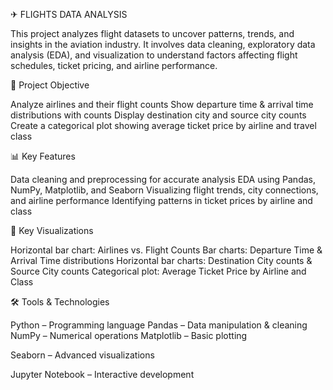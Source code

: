 ✈ FLIGHTS DATA ANALYSIS

This project analyzes flight datasets to uncover patterns, trends, and insights in the aviation industry. It involves data cleaning, exploratory data analysis (EDA), and visualization to understand factors affecting flight schedules, ticket pricing, and airline performance.

🎯 Project Objective

Analyze airlines and their flight counts
Show departure time & arrival time distributions with counts
Display destination city and source city counts
Create a categorical plot showing average ticket price by airline and travel class

📊 Key Features

Data cleaning and preprocessing for accurate analysis
EDA using Pandas, NumPy, Matplotlib, and Seaborn
Visualizing flight trends, city connections, and airline performance
Identifying patterns in ticket prices by airline and class

📌 Key Visualizations

Horizontal bar chart: Airlines vs. Flight Counts
Bar charts: Departure Time & Arrival Time distributions
Horizontal bar charts: Destination City counts & Source City counts
Categorical plot: Average Ticket Price by Airline and Class

🛠 Tools & Technologies

Python – Programming language
Pandas – Data manipulation & cleaning
NumPy – Numerical operations
Matplotlib – Basic plotting

Seaborn – Advanced visualizations

Jupyter Notebook – Interactive development
